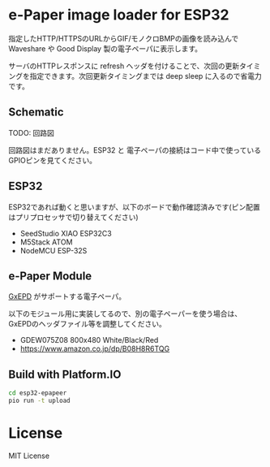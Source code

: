 # e-Paper image loader for ESP32

指定したHTTP/HTTPSのURLからGIF/モノクロBMPの画像を読み込んで Waveshare や Good Display 製の電子ペーパに表示します。

サーバのHTTPレスポンスに refresh ヘッダを付けることで、次回の更新タイミングを指定できます。次回更新タイミングまでは deep sleep に入るので省電力です。

## Schematic

TODO: 回路図

回路図はまだありません。ESP32 と 電子ペーパの接続はコード中で使っているGPIOピンを見てください。

## ESP32

ESP32であれば動くと思いますが、以下のボードで動作確認済みです(ピン配置はプリプロセッサで切り替えてください)

- SeedStudio XIAO ESP32C3
- M5Stack ATOM
- NodeMCU ESP-32S

## e-Paper Module

[GxEPD](https://github.com/ZinggJM/GxEPD) がサポートする電子ペーパ。

以下のモジュール用に実装してるので、別の電子ペーパーを使う場合は、GxEPDのヘッダファイル等を調整してください。

- GDEW075Z08 800x480 White/Black/Red
- https://www.amazon.co.jp/dp/B08H8R6TQG


## Build with Platform.IO

```bash
cd esp32-epapeer
pio run -t upload
```

# License

MIT License
